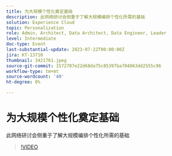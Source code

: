 ```yaml
---
title: 为大规模个性化奠定基础
description: 此网络研讨会侧重于了解大规模编排个性化所需的基础
solution: Experience Cloud
topic: Personalization
role: Admin, Architect, Data Architect, Data Engineer, Leader
level: Intermediate
doc-type: Event
last-substantial-update: 2023-07-22T00:00:00Z
jira: KT-13710
thumbnail: 3421761.jpeg
source-git-commit: 1572707e22d68da75c85397ba704063dd2555c96
workflow-type: tm+mt
source-wordcount: '40'
ht-degree: 0%

---
```



# 为大规模个性化奠定基础

此网络研讨会侧重于了解大规模编排个性化所需的基础

>[!VIDEO](https://video.tv.adobe.com/v/3421761/?learn=on)
